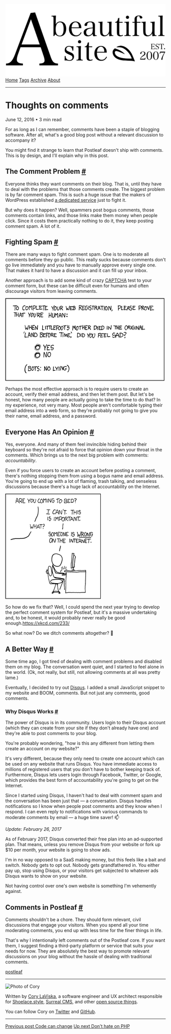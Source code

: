 <a href="../../index.html" class="header-link"><img src="../../images/logos/wordmark.svg" alt="A Beautiful Site" class="wordmark" /></a> <a href="../../index.html" class="nav-item">Home</a> <a href="../../tags/index.html" class="nav-item">Tags</a> <a href="../index.html" class="nav-item">Archive</a> <a href="../../about/index.html" class="nav-item">About</a>

------------------------------------------------------------------------

Thoughts on comments
====================

June 12, 2016 • 3 min read

For as long as I can remember, comments have been a staple of blogging software. After all, what's a good blog post without a relevant discussion to accompany it?

You might find it strange to learn that Postleaf doesn't ship with comments. This is by design, and I'll explain why in this post.

The Comment Problem <a href="#the-comment-problem" class="direct-link">#</a>
----------------------------------------------------------------------------

Everyone thinks they want comments on their blog. That is, until they have to deal with the problems that those comments create. The biggest problem is by far comment spam. This is such a huge issue that the makers of WordPress established [a dedicated service](https://akismet.com/) just to fight it.

But why does it happen? Well, spammers post bogus comments, those comments contain links, and those links make them money when people click. Since it costs them practically nothing to do it, they keep posting comment spam. A lot of it.

Fighting Spam <a href="#fighting-spam" class="direct-link">#</a>
----------------------------------------------------------------

There are many ways to fight comment spam. One is to moderate all comments before they go public. This really sucks because comments don't go live immediately and you have to manually approve every single one. That makes it hard to have a discussion and it can fill up your inbox.

Another approach is to add some kind of crazy [CAPTCHA](https://en.wikipedia.org/wiki/CAPTCHA) test to your comment form, but these can be difficult even for humans and often discourage visitors from leaving comments.

[![XKCD comic: a new CAPTCHA approach](../../images/a-new-captcha-approach.png)](https://xkcd.com/233/)

Perhaps the most effective approach is to require users to create an account, verify their email address, and then let them post. But let's be honest, how many people are actually going to take the time to do that? In my experience, not very many. Most people aren't comfortable typing their email address into a web form, so they're probably not going to give you their name, email address, and a password.

Everyone Has An Opinion <a href="#everyone-has-an-opinion" class="direct-link">#</a>
------------------------------------------------------------------------------------

Yes, everyone. And many of them feel invincible hiding behind their keyboard so they're not afraid to force that opinion down your throat in the comments. Which brings us to the next big problem with comments: *accountability*.

Even if you force users to create an account before posting a comment, there's nothing stopping them from using a bogus name and email address. You're going to end up with a lot of flaming, trash talking, and senseless discussions because there's a huge lack of accountability on the Internet.

[![XKCD comic: duty calls](../../images/duty-calls.png)](https://xkcd.com/386/)

So how do we fix that? Well, I could spend the next year trying to develop the perfect comment system for Postleaf, but it's a massive undertaking and, to be honest, it would probably never really be good enough.<https://xkcd.com/233/>

So what now? Do we ditch comments altogether? 🤔

A Better Way <a href="#a-better-way" class="direct-link">#</a>
--------------------------------------------------------------

Some time ago, I got tired of dealing with comment problems and disabled them on my blog. The conversation went quiet, and I started to feel alone in the world. (Ok, not really, but still, not allowing comments at all was pretty lame.)

Eventually, I decided to try out [Disqus](https://disqus.com/). I added a small JavaScript snippet to my website and BOOM, comments. But not just any comments, good comments.

### Why Disqus Works <a href="#why-disqus-works" class="direct-link">#</a>

The power of Disqus is in its community. Users login to their Disqus account (which they can create from your site if they don't already have one) and they're able to post comments to your blog.

You're probably wondering, "how is this any different from letting them create an account on *my* website?"

It's very different, because they only need to create one account which can be used on any website that runs Disqus. You have immediate access to millions of registered users that you don't have to bother keeping track of. Furthermore, Disqus lets users login through Facebook, Twitter, or Google, which provides the best form of accountability you're going to get on the Internet.

Since I started using Disqus, I haven't had to deal with comment spam and the conversation has been just that — a conversation. Disqus handles notifications so I know when people post comments and they know when I respond. I can even reply to notifications with various commands to moderate comments by email — a huge time saver! 📫

*Update: February 26, 2017*

As of February 2017, Disqus converted their free plan into an ad-supported plan. That means, unless you remove Disqus from your website or fork up $10 per month, your website is going to show ads.

I'm in no way opposed to a SaaS making money, but this feels like a bait and switch. Nobody gets to opt out. Nobody gets grandfathered in. You either pay up, stop using Disqus, or your visitors get subjected to whatever ads Disqus wants to show on your website.

Not having control over one's own website is something I'm vehemently against.

Comments in Postleaf <a href="#comments-in-postleaf" class="direct-link">#</a>
------------------------------------------------------------------------------

Comments shouldn't be a chore. They should form relevant, civil discussions that engage your visitors. When you spend all your time moderating comments, you end up with less time for the finer things in life.

That's why I intentionally left comments out of the Postleaf core. If you want them, I suggest finding a third-party platform or service that suits your needs for now. They are absolutely the best way to promote relevant discussions on your blog without the hassle of dealing with traditional comments.

<a href="../../tags/postleaf/index.html" class="post-tag">postleaf</a>

------------------------------------------------------------------------

<img src="http://0.gravatar.com/avatar/bf1b3b95fd5b096a3592247c29667b33?s=512" alt="Photo of Cory" class="avatar avatar-small" />

Written by [Cory LaViska](../../index-4.html), a software engineer and UX architect responsible for [Shoelace.style](https://shoelace.style/), [Surreal CMS](https://www.surrealcms.com/), and other [open source things](https://github.com/claviska).

You can follow Cory on [Twitter](https://twitter.com/claviska) and [GitHub](https://github.com/claviska).

------------------------------------------------------------------------

<a href="../code-can-change/index.html" class="post-nav-previous"><span class="small">Previous post</span> Code can change</a> <a href="../dont-hate-on-php/index.html" class="post-nav-next"><span class="small">Up next</span> Don't hate on PHP</a>
